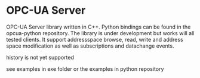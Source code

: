 OPC-UA Server
========

OPC-UA Server library written in C++. Python bindings can be found in the opcua-python repository.
The library is under development but works will all tested clients.
It support addressspace browse, read, write and address space modification as well as subscriptions and datachange events.

history is not yet supported

see examples in exe folder or the examples in python repository

